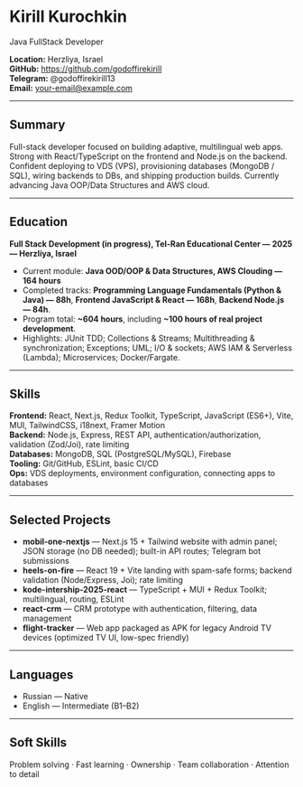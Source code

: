 # Kirill Kurochkin
Java FullStack Developer

**Location:** Herzliya, Israel  
**GitHub:** https://github.com/godoffirekirill  
**Telegram:** @godoffirekirill13  
**Email:** your-email@example.com

-----

## Summary
Full-stack developer focused on building adaptive, multilingual web apps. Strong with React/TypeScript on the frontend and Node.js on the backend. Confident deploying to VDS (VPS), provisioning databases (MongoDB / SQL), wiring backends to DBs, and shipping production builds. Currently advancing Java OOP/Data Structures and AWS cloud.

---

## Education
**Full Stack Development (in progress), Tel-Ran Educational Center — 2025 — Herzliya, Israel**  
- Current module: **Java OOD/OOP & Data Structures, AWS Clouding — 164 hours**  
- Completed tracks: **Programming Language Fundamentals (Python & Java) — 88h**, **Frontend JavaScript & React — 168h**, **Backend Node.js — 84h**.  
- Program total: **~604 hours**, including **~100 hours of real project development**.  
- Highlights: JUnit TDD; Collections & Streams; Multithreading & synchronization; Exceptions; UML; I/O & sockets; AWS IAM & Serverless (Lambda); Microservices; Docker/Fargate.

---

## Skills
**Frontend:** React, Next.js, Redux Toolkit, TypeScript, JavaScript (ES6+), Vite, MUI, TailwindCSS, i18next, Framer Motion  
**Backend:** Node.js, Express, REST API, authentication/authorization, validation (Zod/Joi), rate limiting  
**Databases:** MongoDB, SQL (PostgreSQL/MySQL), Firebase  
**Tooling:** Git/GitHub, ESLint, basic CI/CD  
**Ops:** VDS deployments, environment configuration, connecting apps to databases

---

## Selected Projects
- **mobil-one-nextjs** — Next.js 15 + Tailwind website with admin panel; JSON storage (no DB needed); built-in API routes; Telegram bot submissions  
- **heels-on-fire** — React 19 + Vite landing with spam-safe forms; backend validation (Node/Express, Joi); rate limiting  
- **kode-intership-2025-react** — TypeScript + MUI + Redux Toolkit; multilingual, routing, ESLint  
- **react-crm** — CRM prototype with authentication, filtering, data management  
- **flight-tracker** — Web app packaged as APK for legacy Android TV devices (optimized TV UI, low-spec friendly)

---

## Languages
- Russian — Native  
- English — Intermediate (B1–B2)

---

## Soft Skills
Problem solving · Fast learning · Ownership · Team collaboration · Attention to detail

